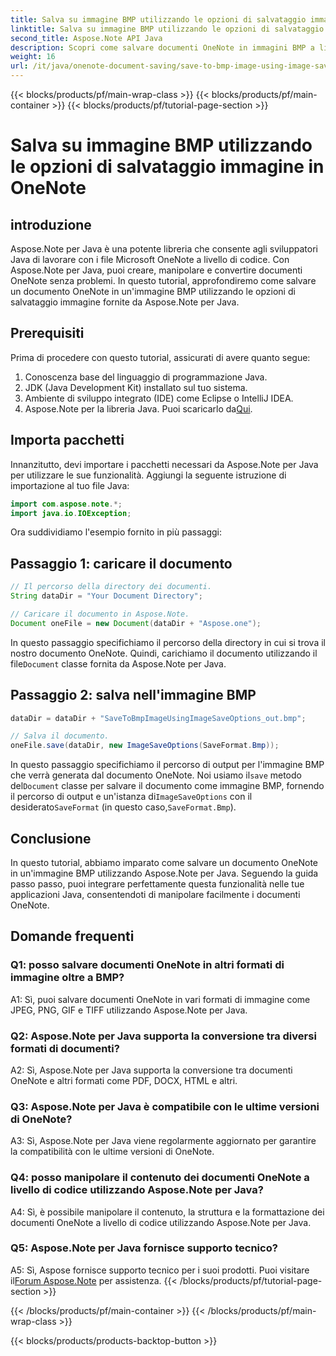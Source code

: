 ```yaml
---
title: Salva su immagine BMP utilizzando le opzioni di salvataggio immagine in OneNote
linktitle: Salva su immagine BMP utilizzando le opzioni di salvataggio immagine in OneNote
second_title: Aspose.Note API Java
description: Scopri come salvare documenti OneNote in immagini BMP a livello di codice utilizzando Aspose.Note per Java. Guida passo passo con esempi di codice.
weight: 16
url: /it/java/onenote-document-saving/save-to-bmp-image-using-image-save-options/
---
```


{{< blocks/products/pf/main-wrap-class >}}
{{< blocks/products/pf/main-container >}}
{{< blocks/products/pf/tutorial-page-section >}}

# Salva su immagine BMP utilizzando le opzioni di salvataggio immagine in OneNote

## introduzione

Aspose.Note per Java è una potente libreria che consente agli sviluppatori Java di lavorare con i file Microsoft OneNote a livello di codice. Con Aspose.Note per Java, puoi creare, manipolare e convertire documenti OneNote senza problemi. In questo tutorial, approfondiremo come salvare un documento OneNote in un'immagine BMP utilizzando le opzioni di salvataggio immagine fornite da Aspose.Note per Java.

## Prerequisiti

Prima di procedere con questo tutorial, assicurati di avere quanto segue:

1. Conoscenza base del linguaggio di programmazione Java.
2. JDK (Java Development Kit) installato sul tuo sistema.
3. Ambiente di sviluppo integrato (IDE) come Eclipse o IntelliJ IDEA.
4.  Aspose.Note per la libreria Java. Puoi scaricarlo da[Qui](https://releases.aspose.com/note/java/).

## Importa pacchetti

Innanzitutto, devi importare i pacchetti necessari da Aspose.Note per Java per utilizzare le sue funzionalità. Aggiungi la seguente istruzione di importazione al tuo file Java:

```java
import com.aspose.note.*;
import java.io.IOException;
```

Ora suddividiamo l'esempio fornito in più passaggi:

## Passaggio 1: caricare il documento

```java
// Il percorso della directory dei documenti.
String dataDir = "Your Document Directory";

// Caricare il documento in Aspose.Note.
Document oneFile = new Document(dataDir + "Aspose.one");
```

In questo passaggio specifichiamo il percorso della directory in cui si trova il nostro documento OneNote. Quindi, carichiamo il documento utilizzando il file`Document` classe fornita da Aspose.Note per Java.

## Passaggio 2: salva nell'immagine BMP

```java
dataDir = dataDir + "SaveToBmpImageUsingImageSaveOptions_out.bmp";

// Salva il documento.
oneFile.save(dataDir, new ImageSaveOptions(SaveFormat.Bmp));
```

 In questo passaggio specifichiamo il percorso di output per l'immagine BMP che verrà generata dal documento OneNote. Noi usiamo il`save` metodo del`Document` classe per salvare il documento come immagine BMP, fornendo il percorso di output e un'istanza di`ImageSaveOptions` con il desiderato`SaveFormat` (in questo caso,`SaveFormat.Bmp`).

## Conclusione

In questo tutorial, abbiamo imparato come salvare un documento OneNote in un'immagine BMP utilizzando Aspose.Note per Java. Seguendo la guida passo passo, puoi integrare perfettamente questa funzionalità nelle tue applicazioni Java, consentendoti di manipolare facilmente i documenti OneNote.

## Domande frequenti

### Q1: posso salvare documenti OneNote in altri formati di immagine oltre a BMP?

A1: Sì, puoi salvare documenti OneNote in vari formati di immagine come JPEG, PNG, GIF e TIFF utilizzando Aspose.Note per Java.

### Q2: Aspose.Note per Java supporta la conversione tra diversi formati di documenti?

A2: Sì, Aspose.Note per Java supporta la conversione tra documenti OneNote e altri formati come PDF, DOCX, HTML e altri.

### Q3: Aspose.Note per Java è compatibile con le ultime versioni di OneNote?

A3: Sì, Aspose.Note per Java viene regolarmente aggiornato per garantire la compatibilità con le ultime versioni di OneNote.

### Q4: posso manipolare il contenuto dei documenti OneNote a livello di codice utilizzando Aspose.Note per Java?

A4: Sì, è possibile manipolare il contenuto, la struttura e la formattazione dei documenti OneNote a livello di codice utilizzando Aspose.Note per Java.

### Q5: Aspose.Note per Java fornisce supporto tecnico?

 A5: Sì, Aspose fornisce supporto tecnico per i suoi prodotti. Puoi visitare il[Forum Aspose.Note](https://forum.aspose.com/c/note/28) per assistenza.
{{< /blocks/products/pf/tutorial-page-section >}}

{{< /blocks/products/pf/main-container >}}
{{< /blocks/products/pf/main-wrap-class >}}

{{< blocks/products/products-backtop-button >}}
